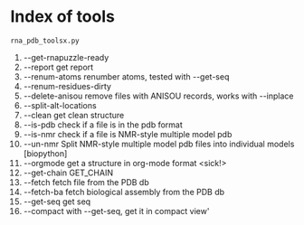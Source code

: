 # Index of tools

`rna_pdb_toolsx.py`
1. --get-rnapuzzle-ready
1. --report          get report
1. --renum-atoms         renumber atoms, tested with --get-seq
1. --renum-residues-dirty
1. --delete-anisou       remove files with ANISOU records, works with --inplace
1. --split-alt-locations
1. --clean           get clean structure
1. --is-pdb              check if a file is in the pdb format
1. --is-nmr              check if a file is NMR-style multiple model pdb
1. --un-nmr              Split NMR-style multiple model pdb files into individual models [biopython]
1. --orgmode             get a structure in org-mode format <sick!>
1. --get-chain GET_CHAIN
1. --fetch               fetch file from the PDB db
1. --fetch-ba            fetch biological assembly from the PDB db
1. --get-seq             get seq
1. --compact             with --get-seq, get it in compact view'


